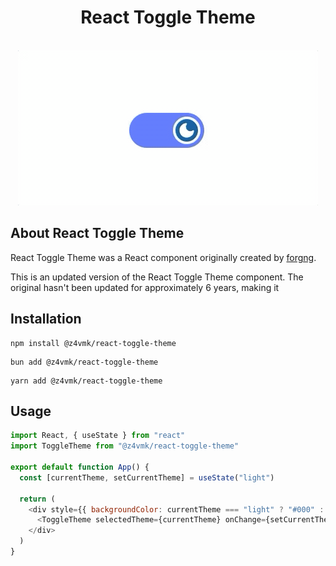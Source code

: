 <div align=center>
    <h1>React Toggle Theme</h1>
    <br />
    <img src='https://github.com/forgng/react-toggle-theme/raw/master/toggle-theme.gif' />
</div>

## About React Toggle Theme
React Toggle Theme was a React component originally created by [forgng](https://github.com/forgng).

This is an updated version of the React Toggle Theme component. The original hasn't been updated for approximately 6 years, making it 

## Installation


```console
npm install @z4vmk/react-toggle-theme
```

```console
bun add @z4vmk/react-toggle-theme
```

```console
yarn add @z4vmk/react-toggle-theme
```

## Usage

```js
import React, { useState } from "react"
import ToggleTheme from "@z4vmk/react-toggle-theme"

export default function App() {
  const [currentTheme, setCurrentTheme] = useState("light")

  return (
    <div style={{ backgroundColor: currentTheme === "light" ? "#000" : "#fff" }}>
      <ToggleTheme selectedTheme={currentTheme} onChange={setCurrentTheme} />
    </div>
  )
}
```
